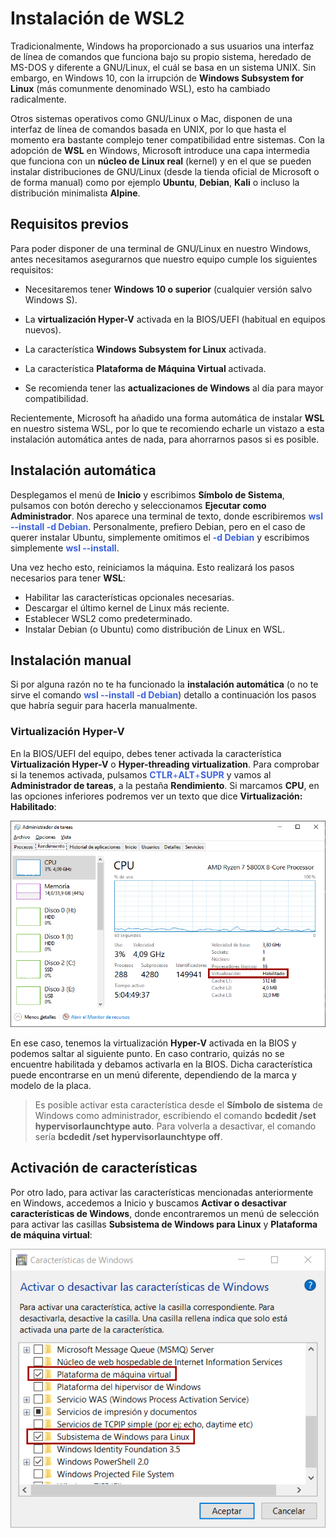 <style>span{color: #3b63db;}</style>

# __Instalación de WSL2__

Tradicionalmente, Windows ha proporcionado a sus usuarios una interfaz de línea de comandos que funciona bajo su propio sistema, heredado de MS-DOS y diferente a GNU/Linux, el cuál se basa en un sistema UNIX. Sin embargo, en Windows 10, con la irrupción de __Windows Subsystem for Linux__ (más comunmente denominado WSL), esto ha cambiado radicalmente.

Otros sistemas operativos como GNU/Linux o Mac, disponen de una interfaz de línea de comandos basada en UNIX, por lo que hasta el momento era bastante complejo tener compatibilidad entre sistemas. Con la adopción de __WSL__ en Windows, Microsoft introduce una capa intermedia que funciona con un __núcleo de Linux real__ (kernel) y en el que se pueden instalar distribuciones de GNU/Linux (desde la tienda oficial de Microsoft o de forma manual) como por ejemplo __Ubuntu__, __Debian__, __Kali__ o incluso la distribución minimalista __Alpine__.

## __Requisitos previos__

Para poder disponer de una terminal de GNU/Linux en nuestro Windows, antes necesitamos asegurarnos que nuestro equipo cumple los siguientes requisitos:

- Necesitaremos tener __Windows 10 o superior__ (cualquier versión salvo Windows S).

- La __virtualización Hyper-V__ activada en la BIOS/UEFI (habitual en equipos nuevos).

- La característica __Windows Subsystem for Linux__ activada.

- La característica __Plataforma de Máquina Virtual__ activada.

- Se recomienda tener las __actualizaciones de Windows__ al día para mayor compatibilidad.

Recientemente, Microsoft ha añadido una forma automática de instalar __WSL__ en nuestro sistema WSL, por lo que te recomiendo echarle un vistazo a esta instalación automática antes de nada, para ahorrarnos pasos si es posible.

## __Instalación automática__
Desplegamos el menú de __Inicio__ y escribimos __Símbolo de Sistema__, pulsamos con botón derecho y seleccionamos __Ejecutar como Administrador__. Nos aparece una terminal de texto, donde escribiremos <span>__wsl --install -d Debian__</span>. Personalmente, prefiero Debian, pero en el caso de querer instalar Ubuntu, simplemente omitimos el <span>__-d Debian__</span> y escribimos simplemente <span>__wsl --install__</span>.

Una vez hecho esto, reiniciamos la máquina. Esto realizará los pasos necesarios para tener __WSL__:

- Habilitar las características opcionales necesarias.
- Descargar el último kernel de Linux más reciente.
- Establecer WSL2 como predeterminado.
- Instalar Debian (o Ubuntu) como distribución de Linux en WSL.

## __Instalación manual__

Si por alguna razón no te ha funcionado la __instalación automática__ (o no te sirve el comando <span>__wsl --install -d Debian__</span>) detallo a continuación los pasos que habría seguir para hacerla manualmente.

### __Virtualización Hyper-V__

En la BIOS/UEFI del equipo, debes tener activada la característica __Virtualización Hyper-V__ o __Hyper-threading virtualization__. Para comprobar si la tenemos activada, pulsamos <span>__CTLR__+__ALT__+__SUPR__</span> y vamos al __Administrador de tareas__, a la pestaña __Rendimiento__. Si marcamos __CPU__, en las opciones inferiores podremos ver un texto que dice __Virtualización: Habilitado__:

![Texto alternativo](/image/2.png)

En ese caso, tenemos la virtualización __Hyper-V__ activada en la BIOS y podemos saltar al siguiente punto. En caso contrario, quizás no se encuentre habilitada y debamos activarla en la BIOS. Dicha característica puede encontrarse en un menú diferente, dependiendo de la marca y modelo de la placa.

> Es posible activar esta característica desde el __Símbolo de sistema__ de Windows como administrador, escribiendo el comando __bcdedit /set hypervisorlaunchtype auto__. Para volverla a desactivar, el comando sería __bcdedit /set hypervisorlaunchtype off__.

## __Activación de características__

Por otro lado, para activar las características mencionadas anteriormente en Windows, accedemos a Inicio y buscamos __Activar o desactivar características de Windows__, donde encontraremos un menú de selección para activar las casillas __Subsistema de Windows para Linux__ y __Plataforma de máquina virtual__:

![Texto alternativo](/image/3.png)